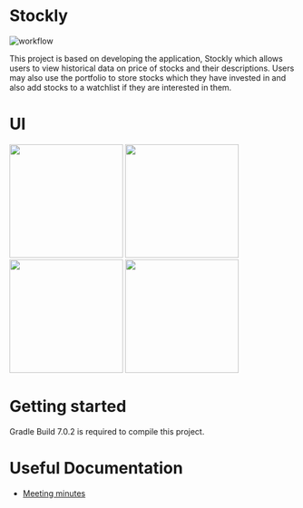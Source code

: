 # Stockly
![workflow](https://github.com/SoftEng306-2021/project-2-project-2-team-15/actions/workflows/android.yml/badge.svg)

This project is based on developing the application, Stockly which allows users to view historical data on price of stocks and their descriptions. Users may also use the portfolio to store stocks which they have invested in and also add stocks to a watchlist if they are interested in them.

# UI
<img src="https://user-images.githubusercontent.com/62321081/138582771-0c1d8100-f8ef-4c30-8cce-1da8a2f83b7c.png" width="200"> <img src="https://user-images.githubusercontent.com/62321081/138582802-fae92336-84a2-4d2e-966d-f66c4c9f8d4b.png" width="200"> <img src="https://user-images.githubusercontent.com/62321081/138582832-c507ad1f-1273-4bda-853b-4fb3583a1226.png" width="200"> <img src="https://user-images.githubusercontent.com/62321081/138582861-b0a12686-3fda-47b6-8ba1-e2debc123efd.png" width="200">


# Getting started
Gradle Build 7.0.2 is required to compile this project.


# Useful Documentation
- [Meeting minutes](https://github.com/SoftEng306-2021/project-2-project-2-team-15/wiki/Meeting-minutes)
